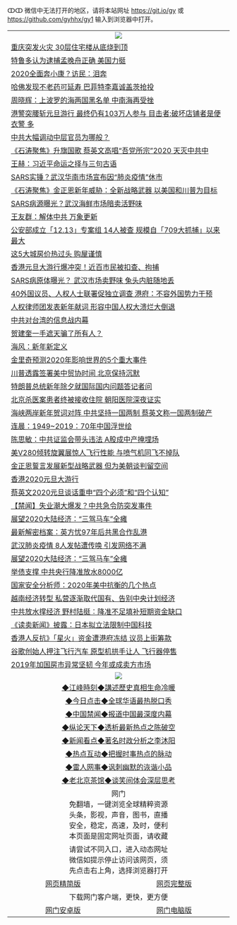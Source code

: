 ↀↀ 微信中无法打开的地区，请将本站网址 https://git.io/gy 或 https://github.com/gyhhx/gy1 输入到浏览器中打开。 

 <table>

  <tr>
    <td colspan="2" align=center><img src="https://cdn.jsdelivr.net/gh/gyoupiodf/im1/20190822-2.jpg"></td>
 </tr>
<tr><td colspan="2" align="left"><a href="https://xball.casa/oo.aspx?name=c1113248&key=eqxowaguscvmxdgc&from=gy">重庆突发火灾 30层住宅楼从底烧到顶</a></td></tr>
<tr><td colspan="2" align="left"><a href="https://xball.casa/oo.aspx?name=c1113267&key=eqxowaguscvmxdgc&from=gy">特鲁多认为逮捕孟晚舟正确 美国力挺</a></td></tr>
<tr><td colspan="2" align="left"><a href="https://xball.casa/oo.aspx?name=c1113236&key=eqxowaguscvmxdgc&from=gy">2020全面奔小康？访民：泪奔</a></td></tr>
<tr><td colspan="2" align="left"><a href="https://xball.casa/oo.aspx?name=c1113285&key=eqxowaguscvmxdgc&from=gy">哈佛发现不老药可延寿 巴菲特李嘉诚盖茨抢投</a></td></tr>
<tr><td colspan="2" align="left"><a href="https://xball.casa/oo.aspx?name=c1113291&key=eqxowaguscvmxdgc&from=gy">周晓辉：上波罗的海两国黑名单 中南海再受挫</a></td></tr>
<tr><td colspan="2" align="left"><a href="https://xball.casa/oo.aspx?name=c1113303&key=eqxowaguscvmxdgc&from=gy">港警突腰斩元旦游行 最终仍有103万人参与 目击者:破坏店铺者是便衣警 多</a></td></tr>
<tr><td colspan="2" align="left"><a href="https://xball.casa/oo.aspx?name=c1113302&key=eqxowaguscvmxdgc&from=gy">中共大幅调动中层官员为哪般？</a></td></tr>
<tr><td colspan="2" align="left"><a href="https://xball.casa/oo.aspx?name=c1113271&key=eqxowaguscvmxdgc&from=gy">《石涛聚焦》升旗国歌 蔡英文高唱“吾党所宗”2020 天灭中共中</a></td></tr>
<tr><td colspan="2" align="left"><a href="https://xball.casa/oo.aspx?name=c1113268&key=eqxowaguscvmxdgc&from=gy">王赫：习近平命运之择与三句古语</a></td></tr>
<tr><td colspan="2" align="left"><a href="https://xball.casa/oo.aspx?name=c1113223&key=eqxowaguscvmxdgc&from=gy">SARS实锤？武汉华南市场宣布因“肺炎疫情”休市</a></td></tr>
<tr><td colspan="2" align="left"><a href="https://xball.casa/oo.aspx?name=c1113310&key=eqxowaguscvmxdgc&from=gy">《石涛聚焦》金正恩新年威胁：全新战略武器 以美国和川普为目标</a></td></tr>
<tr><td colspan="2" align="left"><a href="https://xball.casa/oo.aspx?name=c1113278&key=eqxowaguscvmxdgc&from=gy">SARS病源曝光？武汉海鲜市场暗卖活野味</a></td></tr>
<tr><td colspan="2" align="left"><a href="https://xball.casa/oo.aspx?name=c1113251&key=eqxowaguscvmxdgc&from=gy">王友群：解体中共 万象更新</a></td></tr>
<tr><td colspan="2" align="left"><a href="https://xball.casa/oo.aspx?name=c1113311&key=eqxowaguscvmxdgc&from=gy">公安部成立「12.13」专案组 14人被查 规模自「709大抓捕」以来最大</a></td></tr>
<tr><td colspan="2" align="left"><a href="https://xball.casa/oo.aspx?name=c1113273&key=eqxowaguscvmxdgc&from=gy">这5大城房价热过头 购屋谨慎</a></td></tr>
<tr><td colspan="2" align="left"><a href="https://xball.casa/oo.aspx?name=c1113242&key=eqxowaguscvmxdgc&from=gy">香港元旦大游行爆冲突！近百市民被扣查、拘捕</a></td></tr>
<tr><td colspan="2" align="left"><a href="https://xball.casa/oo.aspx?name=c1113245&key=eqxowaguscvmxdgc&from=gy">SARS病原体曝光？ 武汉市场卖野味 兔头内脏随地丢</a></td></tr>
<tr><td colspan="2" align="left"><a href="https://xball.casa/oo.aspx?name=c1113306&key=eqxowaguscvmxdgc&from=gy">40外国议员、人权人士联署促独立调查 港府：不容外国势力干预</a></td></tr>
<tr><td colspan="2" align="left"><a href="https://xball.casa/oo.aspx?name=c1113305&key=eqxowaguscvmxdgc&from=gy">人权律师团发表新年献词 形容中国人权大溃烂大倒退</a></td></tr>
<tr><td colspan="2" align="left"><a href="https://xball.casa/oo.aspx?name=c1113304&key=eqxowaguscvmxdgc&from=gy">中共对台湾的信息战内幕</a></td></tr>
<tr><td colspan="2" align="left"><a href="https://xball.casa/oo.aspx?name=c1113298&key=eqxowaguscvmxdgc&from=gy">贺建奎一手遮天骗了所有人？</a></td></tr>
<tr><td colspan="2" align="left"><a href="https://xball.casa/oo.aspx?name=c1113292&key=eqxowaguscvmxdgc&from=gy">海风：新年新定义</a></td></tr>
<tr><td colspan="2" align="left"><a href="https://xball.casa/oo.aspx?name=c1113316&key=eqxowaguscvmxdgc&from=gy">金里奇预测2020年影响世界的5个重大事件</a></td></tr>
<tr><td colspan="2" align="left"><a href="https://xball.casa/oo.aspx?name=c1113313&key=eqxowaguscvmxdgc&from=gy">川普透露签署美中贸协时间 北京保持沉默</a></td></tr>
<tr><td colspan="2" align="left"><a href="https://xball.casa/oo.aspx?name=c1113253&key=eqxowaguscvmxdgc&from=gy">特朗普总统新年除夕就国际国内问题答记者问</a></td></tr>
<tr><td colspan="2" align="left"><a href="https://xball.casa/oo.aspx?name=c1113252&key=eqxowaguscvmxdgc&from=gy">北京杀医案患者终被接收住院 朝阳医院深夜证实</a></td></tr>
<tr><td colspan="2" align="left"><a href="https://xball.casa/oo.aspx?name=c1113300&key=eqxowaguscvmxdgc&from=gy">海峡两岸新年贺词对阵 中共坚持一国两制 蔡英文称一国两制破产</a></td></tr>
<tr><td colspan="2" align="left"><a href="https://xball.casa/oo.aspx?name=c1113279&key=eqxowaguscvmxdgc&from=gy">连晨：1949~2019：70年中国浮世绘</a></td></tr>
<tr><td colspan="2" align="left"><a href="https://xball.casa/oo.aspx?name=c1113250&key=eqxowaguscvmxdgc&from=gy">陈思敏：中共证监会带头违法 A股成中产掩埋场</a></td></tr>
<tr><td colspan="2" align="left"><a href="https://xball.casa/oo.aspx?name=c1113287&key=eqxowaguscvmxdgc&from=gy">美V280倾转旋翼展惊人飞行性能 与喷气机同飞不掉队</a></td></tr>
<tr><td colspan="2" align="left"><a href="https://xball.casa/oo.aspx?name=c1113295&key=eqxowaguscvmxdgc&from=gy">金正恩誓言发展新型战略武器 但为美朝谈判留空间</a></td></tr>
<tr><td colspan="2" align="left"><a href="https://xball.casa/oo.aspx?name=c1113296&key=eqxowaguscvmxdgc&from=gy">香港2020元旦大游行</a></td></tr>
<tr><td colspan="2" align="left"><a href="https://xball.casa/oo.aspx?name=c1113301&key=eqxowaguscvmxdgc&from=gy">蔡英文2020元旦谈话重申“四个必须”和“四个认知”</a></td></tr>
<tr><td colspan="2" align="left"><a href="https://xball.casa/oo.aspx?name=c1113277&key=eqxowaguscvmxdgc&from=gy">【禁闻】失业潮大爆发？中共急令防突发事件</a></td></tr>
<tr><td colspan="2" align="left"><a href="https://xball.casa/oo.aspx?name=c1113274&key=eqxowaguscvmxdgc&from=gy">展望2020大陆经济：“三驾马车”全瘫</a></td></tr>
<tr><td colspan="2" align="left"><a href="https://xball.casa/oo.aspx?name=c1113255&key=eqxowaguscvmxdgc&from=gy">最新解密档案：英方忧97年后共黑合作乱港</a></td></tr>
<tr><td colspan="2" align="left"><a href="https://xball.casa/oo.aspx?name=c1113235&key=eqxowaguscvmxdgc&from=gy">武汉肺炎疫情 8人发帖遭传唤 引发网络不满</a></td></tr>
<tr><td colspan="2" align="left"><a href="https://xball.casa/oo.aspx?name=c1113249&key=eqxowaguscvmxdgc&from=gy">展望2020大陆经济：“三驾马车”全瘫</a></td></tr>
<tr><td colspan="2" align="left"><a href="https://xball.casa/oo.aspx?name=c1113234&key=eqxowaguscvmxdgc&from=gy">举债支撑 中共央行降准放水8000亿</a></td></tr>
<tr><td colspan="2" align="left"><a href="https://xball.casa/oo.aspx?name=c1113318&key=eqxowaguscvmxdgc&from=gy">国家安全分析师：2020年美中抗衡的几个热点</a></td></tr>
<tr><td colspan="2" align="left"><a href="https://xball.casa/oo.aspx?name=c1113238&key=eqxowaguscvmxdgc&from=gy">越南经济转型 私营逐渐取代国有、告别中央计划经济</a></td></tr>
<tr><td colspan="2" align="left"><a href="https://xball.casa/oo.aspx?name=c1113230&key=eqxowaguscvmxdgc&from=gy">中共放水撑经济 野村陆挺︰降准不足填补短期资金缺口</a></td></tr>
<tr><td colspan="2" align="left"><a href="https://xball.casa/oo.aspx?name=c1113229&key=eqxowaguscvmxdgc&from=gy">《读卖新闻》披露：日本拟立法限制中国科技</a></td></tr>
<tr><td colspan="2" align="left"><a href="https://xball.casa/oo.aspx?name=c1113244&key=eqxowaguscvmxdgc&from=gy">香港人反抗》「星火」资金遭港府冻结 议员上街筹款</a></td></tr>
<tr><td colspan="2" align="left"><a href="https://xball.casa/oo.aspx?name=c1113286&key=eqxowaguscvmxdgc&from=gy">谷歌创始人押注飞行汽车 原型机拱手让人 飞行器停售</a></td></tr>
<tr><td colspan="2" align="left"><a href="https://xball.casa/oo.aspx?name=c1113288&key=eqxowaguscvmxdgc&from=gy">2019年加国房市异常坚韧 今年或成卖方市场</a></td></tr>

 <tr>
   <td colspan="2" align=center><img src="https://cdn.jsdelivr.net/gh/gyoupiodf/im1/jf-1.jpg"></td>
  </tr>
   <tr>
   <td colspan="2" align=center> 
<a href="https://xball.casa/oo.aspx?name=c922850&key=eqxowaguscvmxdgc&from=gy&tag=9877">◆江峰時刻◆講述歷史真相生命冷暖</a><br/>
    </td>
  </tr>
   <tr>
   <td colspan="2" align=center> 
<a href="https://xball.casa/oo.aspx?name=c816850&key=eqxowaguscvmxdgc&from=gy&tag=9877">◆今日点击◆全球华语最热脱口秀</a><br/>
    </td>
  </tr>
  <tr>
  <td colspan="2" align=center>
<a href="https://xball.casa/oo.aspx?name=c816860&key=eqxowaguscvmxdgc&from=gy&tag=99733110">◆中国禁闻◆报道中国最深度内幕</a><br/>
   </tr>
  <tr>
     <td colspan="2" align=center>
<a href="https://xball.casa/oo.aspx?name=c816855&key=eqxowaguscvmxdgc&from=gy&tag=997110">◆纵论天下◆透析最新热点之陈破空</a><br/>
   </tr>
   <tr>
      <td colspan="2" align=center>
<a href="https://xball.casa/oo.aspx?name=c838308&key=eqxowaguscvmxdgc&from=gy&tag=9973110">◆新闻看点◆著名时政分析之李沐阳</a><br/>
   </tr>
   <tr>
     <td colspan="2" align=center>
<a href="https://xball.casa/oo.aspx?name=c816852&key=eqxowaguscvmxdgc&from=gy&tag=9733110">◆热点互动◆把握时事热点的脉动</a><br/>
   </tr>
   <tr>
      <td colspan="2" align=center>
<a href="https://xball.casa/oo.aspx?name=c816694&key=eqxowaguscvmxdgc&from=gy&tag=93310">◆雷人网事◆讽刺幽默的诙谐小品</a><br/>
   </tr>
   <tr>
    <td colspan="2" align=center>
<a href="https://xball.casa/oo.aspx?name=c816650&key=eqxowaguscvmxdgc&from=gy&tag=9973110">◆老北京茶馆◆谈笑间体会深层思考</a><br/>
   </tr>
<tr>
    <td colspan="2" align="center">网门<br/>免翻墙，一键浏览全球精粹资源<br/>头条，影视，声音，图书，直播<br/>安全，稳定，高速，及时，便利<br/>本页面是固定网址页面，请收藏</td>
  <tr>
  <tr>
    <td colspan="2" align="center">请尝试不同入口，进入动态网址<br/>微信如提示停止访问该网页，须<br/>先点击右上角，选择浏览器打开</td>
  <tr>  
  <tr>
    <td align="center"><a href="https://gitcdn.xyz/repo/otiny/up/master/show002.htm">网页精简版</a></td>
    <td align="center"><a href="https://gitcdn.xyz/repo/otiny/up/master/show001.htm">网页完整版</a></td>
  </tr>
  <tr>
    <td colspan="2" align="center">下载网门客户端，更快，更方便</td>
  <tr>
  <tr>
    <td align="center"><a href="https://raw.githubusercontent.com/opipe/up/master/oGatea.apk">网门安卓版</a></td>
    <td align="center"><a href="https://raw.githubusercontent.com/opipe/up/master/oGate.zip">网门电脑版</a></td>
  </tr>

</table>

